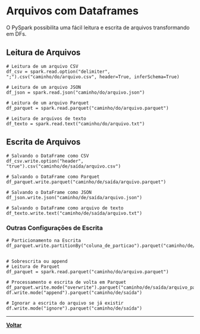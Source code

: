 # Arquivos com Dataframes
O PySpark possibilita uma fácil leitura e escrita de arquivos transformando em DFs.
## Leitura de Arquivos
````
# Leitura de um arquivo CSV
df_csv = spark.read.option("delimiter", ";").csv("caminho/do/arquivo.csv", header=True, inferSchema=True)

# Leitura de um arquivo JSON
df_json = spark.read.json("caminho/do/arquivo.json")

# Leitura de um arquivo Parquet
df_parquet = spark.read.parquet("caminho/do/arquivo.parquet")

# Leitura de arquivos de texto
df_texto = spark.read.text("caminho/do/arquivo.txt")
````
## Escrita de Arquivos
````
# Salvando o DataFrame como CSV
df_csv.write.option("header", "true").csv("caminho/de/saída/arquivo.csv")

# Salvando o DataFrame como Parquet
df_parquet.write.parquet("caminho/de/saída/arquivo.parquet")

# Salvando o DataFrame como JSON
df_json.write.json("caminho/de/saída/arquivo.json")

# Salvando o DataFrame como arquivo de texto
df_texto.write.text("caminho/de/saída/arquivo.txt")

````

### Outras Configurações de Escrita
````
# Particionamento na Escrita
df_parquet.write.partitionBy("coluna_de_particao").parquet("caminho/de/saída/arquivo.parquet")


# Sobrescrita ou append
# Leitura de Parquet
df_parquet = spark.read.parquet("caminho/do/arquivo.parquet")

# Processamento e escrita de volta em Parquet
df_parquet.write.mode("overwrite").parquet("caminho/de/saída/arquivo_parquet_otimizado.parquet")
df.write.mode("append").parquet("caminho/de/saída")

# Ignorar a escrita do arquivo se já existir
df.write.mode("ignore").parquet("caminho/de/saída")
````
---
**[Voltar](./pyspark.md)**